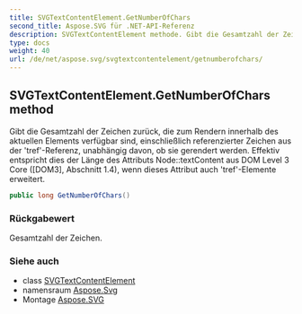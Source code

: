 ```yaml
---
title: SVGTextContentElement.GetNumberOfChars
second_title: Aspose.SVG für .NET-API-Referenz
description: SVGTextContentElement methode. Gibt die Gesamtzahl der Zeichen zurück die zum Rendern innerhalb des aktuellen Elements verfügbar sind einschließlich referenzierter Zeichen aus der trefReferenz unabhängig davon ob sie gerendert werden. Effektiv entspricht dies der Länge des Attributs NodetextContent aus DOM Level 3 Core DOM3 Abschnitt 1.4 wenn dieses Attribut auch trefElemente erweitert.
type: docs
weight: 40
url: /de/net/aspose.svg/svgtextcontentelement/getnumberofchars/
---
```

## SVGTextContentElement.GetNumberOfChars method

Gibt die Gesamtzahl der Zeichen zurück, die zum Rendern innerhalb des aktuellen Elements verfügbar sind, einschließlich referenzierter Zeichen aus der 'tref'-Referenz, unabhängig davon, ob sie gerendert werden. Effektiv entspricht dies der Länge des Attributs Node::textContent aus DOM Level 3 Core ([DOM3], Abschnitt 1.4), wenn dieses Attribut auch 'tref'-Elemente erweitert.

```csharp
public long GetNumberOfChars()
```

### Rückgabewert

Gesamtzahl der Zeichen.

### Siehe auch

* class [SVGTextContentElement](../)
* namensraum [Aspose.Svg](../../svgtextcontentelement/)
* Montage [Aspose.SVG](../../../)


